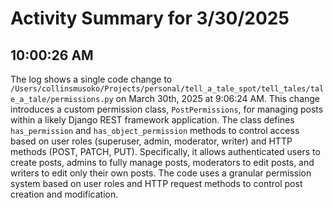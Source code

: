 # Activity Summary for 3/30/2025

## 10:00:26 AM
The log shows a single code change to `/Users/collinsmusoko/Projects/personal/tell_a_tale_spot/tell_tales/tale_a_tale/permissions.py` on March 30th, 2025 at 9:06:24 AM.  This change introduces a custom permission class, `PostPermissions`, for managing posts within a likely Django REST framework application.  The class defines `has_permission` and `has_object_permission` methods to control access based on user roles (superuser, admin, moderator, writer) and HTTP methods (POST, PATCH, PUT).  Specifically, it allows authenticated users to create posts, admins to fully manage posts, moderators to edit posts, and writers to edit only their own posts.  The code uses a granular permission system based on user roles and HTTP request methods to control post creation and modification.
